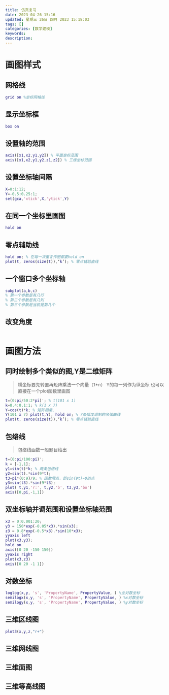 ```yaml
---
title: 仿真复习
date: 2023-04-26 15:16
updated: 星期三 26日 四月 2023 15:18:03
tags: []
categories: [数学建模]
keywords:
description: 
---
```



# 画图样式
## 网格线
```matlab
grid on %坐标网格线
```
## 显示坐标框
```matlab
box on 
```
## 设置轴的范围
```matlab
axis([x1,x2,y1,y2]) % 平面坐标范围 
axis([x1,x2,y1,y2,z1,z2]) % 三维坐标范围 
```
## 设置坐标轴间隔
```matlab
X=0:1:12;  
Y=-0.5:0.25:1;  
set(gca,'xtick',X,'ytick',Y)
```
## 在同一个坐标里画图
```matlab
hold on 
```
## 零点辅助线
```matlab
hold on; % 在每一次重复作图都要hold on 
plot(t, zeros(size(t)),‘k’); % 零点辅助直线
```
## 一个窗口多个坐标轴
```matlab
subplot(a,b,c)
% 第一个参数是有几行
% 第二个参数是有几列
% 第三个参数是当前是第几个
```
## 改变角度
```matlab

```
# 画图方法
## 同时绘制多个类似的图,Y是二维矩阵
> 横坐标要先转置再矩阵乘法一个向量（1\*n）
> Y的每一列作为纵坐标
> 也可以直接在一个plot函数里画图
```matlab
t=(0:pi/50:2*pi)'; % t(101 x 1)
k=0.4:0.1:1; % k(1 x 7)
Y=cos(t)*k; % 矩阵相乘, 
Y(101 x 7) plot(t,Y), hold on; % 7条幅度调制的余弦曲线 
plot(t, zeros(size(t)),‘k’); % 零点辅助直线
```
## 包络线
> 包络线函数一般题目给出
> 
```matlab
t=(0:pi/100:pi)';
k = [-1,1];
y1=sin(t)*k; % 两条包络线
y2=sin(t).*sin(9*t);
t3=pi*(0:9)/9; % 函数零点，即sin(9t)=0的点
y3=sin(t3).*sin(9*t3);
plot( t,y1,'r:', t,y2,'b', t3,y3,'bo')
axis([0,pi,-1,1])
```
## 双坐标轴并调范围和设置坐标轴范围
```matlab
x3 = 0:0.001:20;
y3 = 150*exp(-0.05*x3).*sin(x3);
z3 = 0.8*exp(-0.5*x3).*sin(10*x3);
yyaxis left
plot(x3,y3);
hold on
axis([0 20 -150 150])
yyaxis right
plot(x3,z3)
axis([0 20 -1 1])
```
## 对数坐标
```matlab
loglog(x,y, 's', 'PropertyName', PropertyValue, ) %全对数坐标
semilogx(x,y, 's', 'PropertyName', PropertyValue, ) %x对数坐标
semilogy(x,y, 's', 'PropertyName', PropertyValue, ) %y对数坐标
```
## 三维区线图
```matlab
plot3(x,y,z,"r+")
```
## 三维网线图

## 三维面图

## 三维等高线图